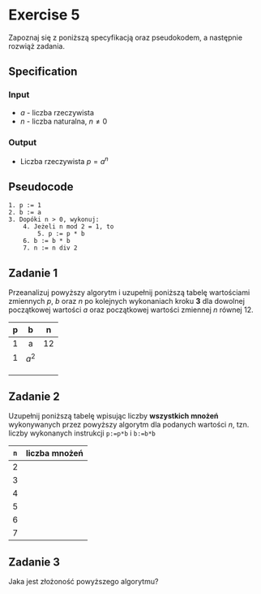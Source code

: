 # Exercise 5

Zapoznaj się z poniższą specyfikacją oraz pseudokodem, a następnie rozwiąż zadania.

## Specification

### Input

* $a$ - liczba rzeczywista
* $n$ - liczba naturalna, $n \neq 0$ 

### Output

* Liczba rzeczywista $p=a^n$ 

## Pseudocode

```
1. p := 1
2. b := a
3. Dopóki n > 0, wykonuj:
    4. Jeżeli n mod 2 = 1, to
        5. p := p * b
    6. b := b * b
    7. n := n div 2
```

## Zadanie 1

Przeanalizuj powyższy algorytm i uzupełnij poniższą tabelę wartościami zmiennych $p$, $b$ oraz $n$ po kolejnych wykonaniach kroku **3** dla dowolnej początkowej wartości $a$ oraz początkowej wartości zmiennej $n$ równej $12$.

|  p  |     b    |  n  |
| :-: | :------: | :-: |
|  1  |     a    |  12 |
|  1  | $a^2$  |     |
|     |          |     |
|     |          |     |
|     |          |     |

## Zadanie 2

Uzupełnij poniższą tabelę wpisując liczby **wszystkich mnożeń** wykonywanych przez powyższy algorytm dla podanych wartości $n$, tzn. liczby wykonanych instrukcji `p:=p*b` i `b:=b*b`

| `n` | liczba mnożeń |
| :-: | :-----------: |
|  2  |               |
|  3  |               |
|  4  |               |
|  5  |               |
|  6  |               |
|  7  |               |

## Zadanie 3

Jaka jest złożoność powyższego algorytmu?
